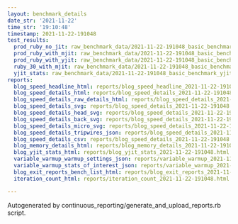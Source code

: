 ```yaml
---
layout: benchmark_details
date_str: '2021-11-22'
time_str: '19:10:48'
timestamp: 2021-11-22-191048
test_results:
  prod_ruby_no_jit: raw_benchmark_data/2021-11-22-191048_basic_benchmark_prod_ruby_no_jit.json
  prod_ruby_with_mjit: raw_benchmark_data/2021-11-22-191048_basic_benchmark_prod_ruby_with_mjit.json
  prod_ruby_with_yjit: raw_benchmark_data/2021-11-22-191048_basic_benchmark_prod_ruby_with_yjit.json
  ruby_30_with_mjit: raw_benchmark_data/2021-11-22-191048_basic_benchmark_ruby_30_with_mjit.json
  yjit_stats: raw_benchmark_data/2021-11-22-191048_basic_benchmark_yjit_stats.json
reports:
  blog_speed_headline_html: reports/blog_speed_headline_2021-11-22-191048.html
  blog_speed_details_html: reports/blog_speed_details_2021-11-22-191048.html
  blog_speed_details_raw_details_html: reports/blog_speed_details_2021-11-22-191048.raw_details.html
  blog_speed_details_svg: reports/blog_speed_details_2021-11-22-191048.svg
  blog_speed_details_head_svg: reports/blog_speed_details_2021-11-22-191048.head.svg
  blog_speed_details_back_svg: reports/blog_speed_details_2021-11-22-191048.back.svg
  blog_speed_details_micro_svg: reports/blog_speed_details_2021-11-22-191048.micro.svg
  blog_speed_details_tripwires_json: reports/blog_speed_details_2021-11-22-191048.tripwires.json
  blog_speed_details_csv: reports/blog_speed_details_2021-11-22-191048.csv
  blog_memory_details_html: reports/blog_memory_details_2021-11-22-191048.html
  blog_yjit_stats_html: reports/blog_yjit_stats_2021-11-22-191048.html
  variable_warmup_warmup_settings_json: reports/variable_warmup_2021-11-22-191048.warmup_settings.json
  variable_warmup_stats_of_interest_json: reports/variable_warmup_2021-11-22-191048.stats_of_interest.json
  blog_exit_reports_bench_list_html: reports/blog_exit_reports_2021-11-22-191048.bench_list.html
  iteration_count_html: reports/iteration_count_2021-11-22-191048.html

---
```

Autogenerated by continuous_reporting/generate_and_upload_reports.rb script.
